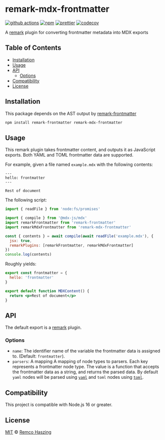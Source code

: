 # remark-mdx-frontmatter

[![github actions](https://github.com/remcohaszing/remark-mdx-frontmatter/actions/workflows/ci.yaml/badge.svg)](https://github.com/remcohaszing/remark-mdx-frontmatter/actions/workflows/ci.yaml)
[![npm](https://img.shields.io/npm/v/remark-mdx-frontmatter)](https://www.npmjs.com/package/remark-mdx-frontmatter)
[![prettier](https://img.shields.io/badge/code_style-prettier-ff69b4.svg)](https://prettier.io)
[![codecov](https://codecov.io/gh/remcohaszing/remark-mdx-frontmatter/branch/main/graph/badge.svg)](https://codecov.io/gh/remcohaszing/remark-mdx-frontmatter)

A [remark](https://remark.js.org) plugin for converting frontmatter metadata into MDX exports

## Table of Contents

- [Installation](#installation)
- [Usage](#usage)
- [API](#api)
  - [Options](#options)
- [Compatibility](#compatibility)
- [License](#license)

## Installation

This package depends on the AST output by
[remark-frontmatter](https://github.com/remarkjs/remark-frontmatter)

```sh
npm install remark-frontmatter remark-mdx-frontmatter
```

## Usage

This remark plugin takes frontmatter content, and outputs it as JavaScript exports. Both YAML and
TOML frontmatter data are supported.

For example, given a file named `example.mdx` with the following contents:

```mdx
---
hello: frontmatter
---

Rest of document
```

The following script:

```js
import { readFile } from 'node:fs/promises'

import { compile } from '@mdx-js/mdx'
import remarkFrontmatter from 'remark-frontmatter'
import remarkMdxFrontmatter from 'remark-mdx-frontmatter'

const { contents } = await compile(await readFile('example.mdx'), {
  jsx: true,
  remarkPlugins: [remarkFrontmatter, remarkMdxFrontmatter]
})
console.log(contents)
```

Roughly yields:

```jsx
export const frontmatter = {
  hello: 'frontmatter'
}

export default function MDXContent() {
  return <p>Rest of document</p>
}
```

## API

The default export is a [remark](https://remark.js.org) plugin.

### Options

- `name`: The identifier name of the variable the frontmatter data is assigned to. (Default:
  `frontmatter`).
- `parsers`: A mapping A mapping of node types to parsers. Each key represents a frontmatter node
  type. The value is a function that accepts the frontmatter data as a string, and returns the
  parsed data. By default `yaml` nodes will be parsed using [`yaml`](https://github.com/eemeli/yaml)
  and `toml` nodes using [`toml`](https://github.com/BinaryMuse/toml-node).

## Compatibility

This project is compatible with Node.js 16 or greater.

## License

[MIT](LICENSE.md) © [Remco Haszing](https://github.com/remcohaszing)
